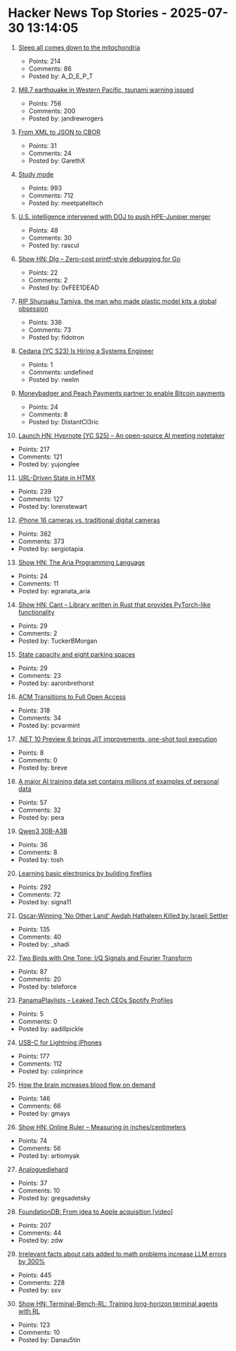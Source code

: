 # Hacker News Top Stories - 2025-07-30 13:14:05

1. [Sleep all comes down to the mitochondria](https://www.science.org/content/blog-post/it-all-comes-down-mitochondria)
   - Points: 214
   - Comments: 86
   - Posted by: A_D_E_P_T

2. [M8.7 earthquake in Western Pacific, tsunami warning issued](https://earthquake.usgs.gov/earthquakes/eventpage/us6000qw60/executive)
   - Points: 756
   - Comments: 200
   - Posted by: jandrewrogers

3. [From XML to JSON to CBOR](https://cborbook.com/introduction/from_xml_to_json_to_cbor.html)
   - Points: 31
   - Comments: 24
   - Posted by: GarethX

4. [Study mode](https://openai.com/index/chatgpt-study-mode/)
   - Points: 993
   - Comments: 712
   - Posted by: meetpateltech

5. [U.S. intelligence intervened with DOJ to push HPE-Juniper merger](https://www.axios.com/2025/07/30/merger-hpe-juniper-networks-national-security)
   - Points: 48
   - Comments: 30
   - Posted by: rascul

6. [Show HN: Dlg – Zero-cost printf-style debugging for Go](https://github.com/vvvvv/dlg)
   - Points: 22
   - Comments: 2
   - Posted by: 0xFEE1DEAD

7. [RIP Shunsaku Tamiya, the man who made plastic model kits a global obsession](https://JapaneseNostalgicCar.com/rip-shunsaku-tamiya-plastic-model-kits/)
   - Points: 336
   - Comments: 73
   - Posted by: fidotron

8. [Cedana (YC S23) Is Hiring a Systems Engineer](https://www.ycombinator.com/companies/cedana/jobs/zRmK2by-systems-engineer-advanced-orchestration)
   - Points: 1
   - Comments: undefined
   - Posted by: neelm

9. [Moneybadger and Peach Payments partner to enable Bitcoin payments](https://bitcoinke.io/2025/07/moneybadger-peach-payments-partnership/)
   - Points: 24
   - Comments: 8
   - Posted by: DistantCl3ric

10. [Launch HN: Hyprnote (YC S25) – An open-source AI meeting notetaker](undefined)
   - Points: 217
   - Comments: 121
   - Posted by: yujonglee

11. [URL-Driven State in HTMX](https://www.lorenstew.art/blog/bookmarkable-by-design-url-state-htmx/)
   - Points: 239
   - Comments: 127
   - Posted by: lorenstewart

12. [iPhone 16 cameras vs. traditional digital cameras](https://candid9.com/phone-camera/)
   - Points: 382
   - Comments: 373
   - Posted by: sergiotapia

13. [Show HN: The Aria Programming Language](https://github.com/egranata/aria)
   - Points: 24
   - Comments: 11
   - Posted by: egranata_aria

14. [Show HN: Cant – Library written in Rust that provides PyTorch-like functionality](https://github.com/TuckerBMorgan/can-t)
   - Points: 29
   - Comments: 2
   - Posted by: TuckerBMorgan

15. [State capacity and eight parking spaces](https://www.brethorsting.com/blog/2025/07/state-capacity-and-eight-parking-spaces/)
   - Points: 29
   - Comments: 23
   - Posted by: aaronbrethorst

16. [ACM Transitions to Full Open Access](https://www.acm.org/publications/openaccess)
   - Points: 318
   - Comments: 34
   - Posted by: pcvarmint

17. [.NET 10 Preview 6 brings JIT improvements, one-shot tool execution](https://www.infoworld.com/article/4023654/net-10-preview-6-brings-jit-improvements-one-shot-tool-execution.html)
   - Points: 8
   - Comments: 0
   - Posted by: breve

18. [A major AI training data set contains millions of examples of personal data](https://www.technologyreview.com/2025/07/18/1120466/a-major-ai-training-data-set-contains-millions-of-examples-of-personal-data/)
   - Points: 57
   - Comments: 32
   - Posted by: pera

19. [Qwen3 30B-A3B](https://huggingface.co/Qwen/Qwen3-30B-A3B-Instruct-2507)
   - Points: 36
   - Comments: 8
   - Posted by: tosh

20. [Learning basic electronics by building fireflies](http://a64.in/posts/learning-basic-electronics-by-building-fireflies/)
   - Points: 292
   - Comments: 72
   - Posted by: signa11

21. [Oscar-Winning 'No Other Land' Awdah Hathaleen Killed by Israeli Settler](https://www.latimes.com/entertainment-arts/story/2025-07-29/awdah-hathaleen-killed-no-other-land-palestinian-activist-israeli-settler)
   - Points: 135
   - Comments: 40
   - Posted by: _shadi

22. [Two Birds with One Tone: I/Q Signals and Fourier Transform](https://wirelesspi.com/two-birds-with-one-tone-i-q-signals-and-fourier-transform-part-1/)
   - Points: 87
   - Comments: 20
   - Posted by: teleforce

23. [PanamaPlaylists – Leaked Tech CEOs Spotify Profiles](https://panamaplaylists.com/)
   - Points: 5
   - Comments: 0
   - Posted by: aadillpickle

24. [USB-C for Lightning iPhones](https://obsoless.com/products/iph0n3-usb-c-protection-case)
   - Points: 177
   - Comments: 112
   - Posted by: colinprince

25. [How the brain increases blood flow on demand](https://hms.harvard.edu/news/how-brain-increases-blood-flow-demand)
   - Points: 146
   - Comments: 66
   - Posted by: gmays

26. [Show HN: Online Ruler – Measuring in inches/centimeters](https://anruler.com/)
   - Points: 74
   - Comments: 56
   - Posted by: artiomyak

27. [Analoguediehard](http://www.analoguediehard.com/)
   - Points: 37
   - Comments: 10
   - Posted by: gregsadetsky

28. [FoundationDB: From idea to Apple acquisition [video]](https://www.youtube.com/watch?v=C1nZzQqcPZw)
   - Points: 207
   - Comments: 44
   - Posted by: zdw

29. [Irrelevant facts about cats added to math problems increase LLM errors by 300%](https://www.science.org/content/article/scienceadviser-cats-confuse-ai)
   - Points: 445
   - Comments: 228
   - Posted by: sxv

30. [Show HN: Terminal-Bench-RL: Training long-horizon terminal agents with RL](https://github.com/Danau5tin/terminal-bench-rl)
   - Points: 123
   - Comments: 10
   - Posted by: Danau5tin

